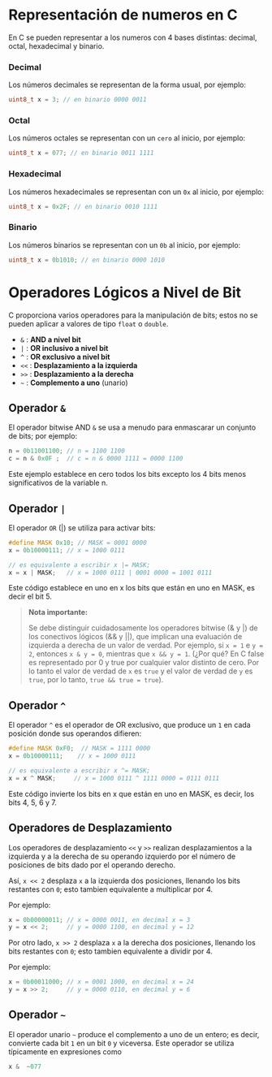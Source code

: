 # Representación de numeros en C

En C se pueden representar a los numeros con 4 bases distintas: decimal, octal, hexadecimal y binario.

### Decimal

Los números decimales se representan de la forma usual, por ejemplo:

```c
uint8_t x = 3; // en binario 0000 0011 
```

### Octal

Los números octales se representan con un `cero` al inicio, por ejemplo:

```c
uint8_t x = 077; // en binario 0011 1111
```

### Hexadecimal

Los números hexadecimales se representan con un `0x` al inicio, por ejemplo:

```c
uint8_t x = 0x2F; // en binario 0010 1111
```

### Binario

Los números binarios se representan con un `0b` al inicio, por ejemplo:

```c
uint8_t x = 0b1010; // en binario 0000 1010
```



# Operadores Lógicos a Nivel de Bit

C proporciona varios operadores para la manipulación de bits; estos no se pueden aplicar a valores de tipo `float` o `double`.


- `&`  : **AND a nivel bit**
- `|`  : **OR inclusivo a nivel bit**
- `^`  : **OR exclusivo a nivel bit**
- `<<` : **Desplazamiento a la izquierda**
- `>>` : **Desplazamiento a la derecha**
- `~`  : **Complemento a uno** (unario)


## Operador `&`


El operador bitwise AND `&` se usa a menudo para enmascarar un conjunto de bits; por ejemplo:

```c
n = 0b11001100; // n = 1100 1100
c = n & 0x0F ;  // c = n & 0000 1111 = 0000 1100 
```

Este ejemplo establece en cero todos los bits excepto los 4 bits menos significativos de la variable n.

## Operador `|`

 El operador `OR` (|) se utiliza para activar bits:

```c
#define MASK 0x10; // MASK = 0001 0000
x = 0b10000111; // x = 1000 0111

// es equivalente a escribir x |= MASK;
x = x | MASK;   // x = 1000 0111 | 0001 0000 = 1001 0111
```
Este código establece en uno en x los bits que están en uno en MASK, es decir el bit 5.


> **Nota importante:**
> 
> Se debe distinguir cuidadosamente los operadores bitwise (& y |) de los conectivos lógicos (&& y ||), que implican una evaluación de izquierda a derecha de un valor de verdad. Por ejemplo, si `x = 1` e `y = 2`, entonces `x & y = 0`, mientras que `x && y = 1`. (¿Por qué? En C false es representado por 0 y true por cualquier valor distinto de cero. Por lo tanto el valor de verdad de `x` es `true` y el valor de verdad de `y` es `true`, por lo tanto, `true && true = true`).


## Operador `^`

El operador `^` es el operador de OR exclusivo, que produce un `1` en cada posición donde sus operandos difieren:

```c
#define MASK 0xF0;  // MASK = 1111 0000
x = 0b10000111;    // x = 1000 0111

// es equivalente a escribir x ^= MASK;
x = x ^ MASK;     // x = 1000 0111 ^ 1111 0000 = 0111 0111
```

Este código invierte los bits en x que están en uno en MASK, es decir, los bits 4, 5, 6 y 7.


## Operadores de Desplazamiento

Los operadores de desplazamiento `<<` y `>>` realizan desplazamientos a la izquierda y a la derecha de su operando izquierdo por el número de posiciones de bits dado por el operando derecho.

 Así, `x << 2` desplaza `x` a la izquierda dos posiciones, llenando los bits restantes con `0`; esto tambien equivalente a multiplicar por 4. 

Por ejemplo:

```c
x = 0b00000011; // x = 0000 0011, en decimal x = 3
y = x << 2;     // y = 0000 1100, en decimal y = 12
```

Por otro lado, `x >> 2` desplaza `x` a la derecha dos posiciones, llenando los bits restantes con `0`; esto tambien equivalente a dividir por 4.

Por ejemplo:

```c
x = 0b00011000; // x = 0001 1000, en decimal x = 24
y = x >> 2;     // y = 0000 0110, en decimal y = 6
```
 


## Operador `~`

El operador unario `~` produce el complemento a uno de un entero; es decir, convierte cada bit `1` en un bit `0` y viceversa. Este operador se utiliza típicamente en expresiones como

```c
x &  ~077
```


